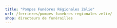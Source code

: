 ```yaml
---
title: "Pompes Funèbres Régionales Zélie"
url: /ferrieres/pompes-funebres-regionales-zelie/
shop: directeurs de funérailles
---
```


